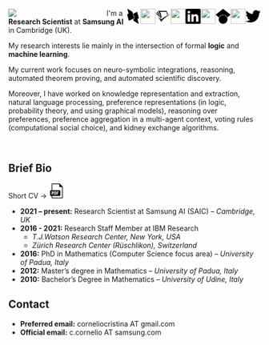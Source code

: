 [<img align="right" height="30" width="30" src="figures/twitter.svg" />](https://twitter.com/Cristina__C) <img align="right" height="30" width="30" src="figures/transparent.svg" /> [<img align="right" height="30" width="30" src="figures/googlescholar.svg" />](https://scholar.google.com/citations?user=EP9lmrcAAAAJ&hl=en) <img align="right" height="30" width="30" src="figures/transparent.svg" /> [<img align="right" height="30" width="30" src="figures/linkedin.svg" />](https://www.linkedin.com/in/cristina-cornelio-545a8a36/en-us) <img align="right" height="30" width="30" src="figures/transparent.svg" /> [<img align="right" height="30" width="30" src="figures/semanticscholar.svg" />](https://www.semanticscholar.org/author/Cristina-Cornelio/2470518) <img align="right" height="30" width="30" src="figures/transparent.svg" /> [<img align="right" height="30" width="30" src="figures/dblp.svg" />](https://dblp.uni-trier.de/pid/137/3340.html)
 
<img align="left" src="figures/me.png" width="33%" style="margin-right:30px">

I'm a **Research Scientist** at **Samsung AI** in Cambridge (UK).

My research interests lie mainly in the intersection of formal **logic** and **machine learning**.

My current work focuses on neuro-symbolic integrations, reasoning, automated theorem proving, and automated scientific discovery.

Moreover, I have worked on knowledge representation and extraction, natural language processing, preference representations (in logic, probability theory, and using graphical models), reasoning over preferences, preference aggregation in a multi-agent context, voting rules (computational social choice), and kidney exchange algorithms. 
 
<br clear="left"/>

## Brief Bio 

Short CV &rarr; [<img height="30" width="30" src="figures/pdf.svg" />](documents/cv_short.pdf)

* **2021 – present:** Research Scientist at Samsung AI (SAIC) – *Cambridge, UK*
* **2016 - 2021:** Research Staff Member at IBM Research 
  * *T.J.Watson Research Center, New York, USA*
  * *Zürich Research Center (Rüschlikon), Switzerland*
* **2016:** PhD in Mathematics (Computer Science focus area) – *University of Padua, Italy*
* **2012:** Master’s degree in Mathematics – *University of Padua, Italy*
* **2010:** Bachelor’s Degree in Mathematics – *University of Udine, Italy*


## Contact

* **Preferred email:** corneliocristina AT gmail.com
* **Official email:** c.cornelio AT samsung.com

